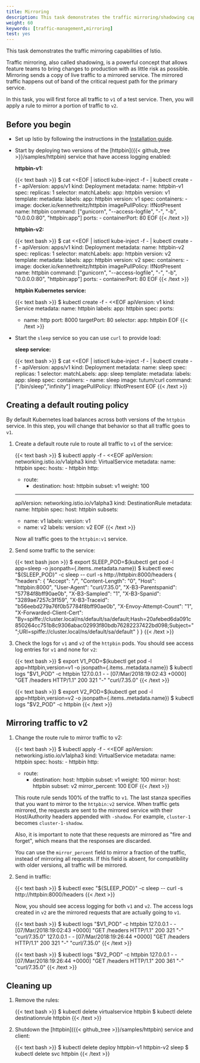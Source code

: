 ```yaml
---
title: Mirroring
description: This task demonstrates the traffic mirroring/shadowing capabilities of Istio.
weight: 60
keywords: [traffic-management,mirroring]
test: yes
---
```


This task demonstrates the traffic mirroring capabilities of Istio.

Traffic mirroring, also called shadowing, is a powerful concept that allows
feature teams to bring changes to production with as little risk as possible.
Mirroring sends a copy of live traffic to a mirrored service. The mirrored
traffic happens out of band of the critical request path for the primary service.

In this task, you will first force all traffic to `v1` of a test service. Then,
you will apply a rule to mirror a portion of traffic to `v2`.

## Before you begin

* Set up Istio by following the instructions in the
  [Installation guide](/pt-br/docs/setup/).

*   Start by deploying two versions of the [httpbin]({{< github_tree >}}/samples/httpbin) service that have access logging enabled:

    **httpbin-v1:**

    {{< text bash >}}
    $ cat <<EOF | istioctl kube-inject -f - | kubectl create -f -
    apiVersion: apps/v1
    kind: Deployment
    metadata:
      name: httpbin-v1
    spec:
      replicas: 1
      selector:
        matchLabels:
          app: httpbin
          version: v1
      template:
        metadata:
          labels:
            app: httpbin
            version: v1
        spec:
          containers:
          - image: docker.io/kennethreitz/httpbin
            imagePullPolicy: IfNotPresent
            name: httpbin
            command: ["gunicorn", "--access-logfile", "-", "-b", "0.0.0.0:80", "httpbin:app"]
            ports:
            - containerPort: 80
    EOF
    {{< /text >}}

    **httpbin-v2:**

    {{< text bash >}}
    $ cat <<EOF | istioctl kube-inject -f - | kubectl create -f -
    apiVersion: apps/v1
    kind: Deployment
    metadata:
      name: httpbin-v2
    spec:
      replicas: 1
      selector:
        matchLabels:
          app: httpbin
          version: v2
      template:
        metadata:
          labels:
            app: httpbin
            version: v2
        spec:
          containers:
          - image: docker.io/kennethreitz/httpbin
            imagePullPolicy: IfNotPresent
            name: httpbin
            command: ["gunicorn", "--access-logfile", "-", "-b", "0.0.0.0:80", "httpbin:app"]
            ports:
            - containerPort: 80
    EOF
    {{< /text >}}

    **httpbin Kubernetes service:**

    {{< text bash >}}
    $ kubectl create -f - <<EOF
    apiVersion: v1
    kind: Service
    metadata:
      name: httpbin
      labels:
        app: httpbin
    spec:
      ports:
      - name: http
        port: 8000
        targetPort: 80
      selector:
        app: httpbin
    EOF
    {{< /text >}}

*   Start the `sleep` service so you can use `curl` to provide load:

    **sleep service:**

    {{< text bash >}}
    $ cat <<EOF | istioctl kube-inject -f - | kubectl create -f -
    apiVersion: apps/v1
    kind: Deployment
    metadata:
      name: sleep
    spec:
      replicas: 1
      selector:
        matchLabels:
          app: sleep
      template:
        metadata:
          labels:
            app: sleep
        spec:
          containers:
          - name: sleep
            image: tutum/curl
            command: ["/bin/sleep","infinity"]
            imagePullPolicy: IfNotPresent
    EOF
    {{< /text >}}

## Creating a default routing policy

By default Kubernetes load balances across both versions of the `httpbin` service.
In this step, you will change that behavior so that all traffic goes to `v1`.

1.  Create a default route rule to route all traffic to `v1` of the service:

    {{< text bash >}}
    $ kubectl apply -f - <<EOF
    apiVersion: networking.istio.io/v1alpha3
    kind: VirtualService
    metadata:
      name: httpbin
    spec:
      hosts:
        - httpbin
      http:
      - route:
        - destination:
            host: httpbin
            subset: v1
          weight: 100
    ---
    apiVersion: networking.istio.io/v1alpha3
    kind: DestinationRule
    metadata:
      name: httpbin
    spec:
      host: httpbin
      subsets:
      - name: v1
        labels:
          version: v1
      - name: v2
        labels:
          version: v2
    EOF
    {{< /text >}}

    Now all traffic goes to the `httpbin:v1` service.

1. Send some traffic to the service:

    {{< text bash json >}}
    $ export SLEEP_POD=$(kubectl get pod -l app=sleep -o jsonpath={.items..metadata.name})
    $ kubectl exec "${SLEEP_POD}" -c sleep -- curl -s http://httpbin:8000/headers
    {
      "headers": {
        "Accept": "*/*",
        "Content-Length": "0",
        "Host": "httpbin:8000",
        "User-Agent": "curl/7.35.0",
        "X-B3-Parentspanid": "57784f8bff90ae0b",
        "X-B3-Sampled": "1",
        "X-B3-Spanid": "3289ae7257c3f159",
        "X-B3-Traceid": "b56eebd279a76f0b57784f8bff90ae0b",
        "X-Envoy-Attempt-Count": "1",
        "X-Forwarded-Client-Cert": "By=spiffe://cluster.local/ns/default/sa/default;Hash=20afebed6da091c850264cc751b8c9306abac02993f80bdb76282237422bd098;Subject=\"\";URI=spiffe://cluster.local/ns/default/sa/default"
      }
    }
    {{< /text >}}

1. Check the logs for `v1` and `v2` of the `httpbin` pods. You should see access
log entries for `v1` and none for `v2`:

    {{< text bash >}}
    $ export V1_POD=$(kubectl get pod -l app=httpbin,version=v1 -o jsonpath={.items..metadata.name})
    $ kubectl logs "$V1_POD" -c httpbin
    127.0.0.1 - - [07/Mar/2018:19:02:43 +0000] "GET /headers HTTP/1.1" 200 321 "-" "curl/7.35.0"
    {{< /text >}}

    {{< text bash >}}
    $ export V2_POD=$(kubectl get pod -l app=httpbin,version=v2 -o jsonpath={.items..metadata.name})
    $ kubectl logs "$V2_POD" -c httpbin
    <none>
    {{< /text >}}

## Mirroring traffic to v2

1.  Change the route rule to mirror traffic to v2:

    {{< text bash >}}
    $ kubectl apply -f - <<EOF
    apiVersion: networking.istio.io/v1alpha3
    kind: VirtualService
    metadata:
      name: httpbin
    spec:
      hosts:
        - httpbin
      http:
      - route:
        - destination:
            host: httpbin
            subset: v1
          weight: 100
        mirror:
          host: httpbin
          subset: v2
        mirror_percent: 100
    EOF
    {{< /text >}}

    This route rule sends 100% of the traffic to `v1`. The last stanza specifies
    that you want to mirror to the `httpbin:v2` service. When traffic gets mirrored,
    the requests are sent to the mirrored service with their Host/Authority headers
    appended with `-shadow`. For example, `cluster-1` becomes `cluster-1-shadow`.

    Also, it is important to note that these requests are mirrored as "fire and
    forget", which means that the responses are discarded.

    You can use the `mirror_percent` field to mirror a fraction of the traffic,
    instead of mirroring all requests. If this field is absent, for compatibility with
    older versions, all traffic will be mirrored.
1. Send in traffic:

    {{< text bash >}}
    $ kubectl exec "${SLEEP_POD}" -c sleep -- curl -s http://httpbin:8000/headers
    {{< /text >}}

    Now, you should see access logging for both `v1` and `v2`. The access logs
    created in `v2` are the mirrored requests that are actually going to `v1`.

    {{< text bash >}}
    $ kubectl logs "$V1_POD" -c httpbin
    127.0.0.1 - - [07/Mar/2018:19:02:43 +0000] "GET /headers HTTP/1.1" 200 321 "-" "curl/7.35.0"
    127.0.0.1 - - [07/Mar/2018:19:26:44 +0000] "GET /headers HTTP/1.1" 200 321 "-" "curl/7.35.0"
    {{< /text >}}

    {{< text bash >}}
    $ kubectl logs "$V2_POD" -c httpbin
    127.0.0.1 - - [07/Mar/2018:19:26:44 +0000] "GET /headers HTTP/1.1" 200 361 "-" "curl/7.35.0"
    {{< /text >}}

## Cleaning up

1.  Remove the rules:

    {{< text bash >}}
    $ kubectl delete virtualservice httpbin
    $ kubectl delete destinationrule httpbin
    {{< /text >}}

1.  Shutdown the [httpbin]({{< github_tree >}}/samples/httpbin) service and client:

    {{< text bash >}}
    $ kubectl delete deploy httpbin-v1 httpbin-v2 sleep
    $ kubectl delete svc httpbin
    {{< /text >}}
